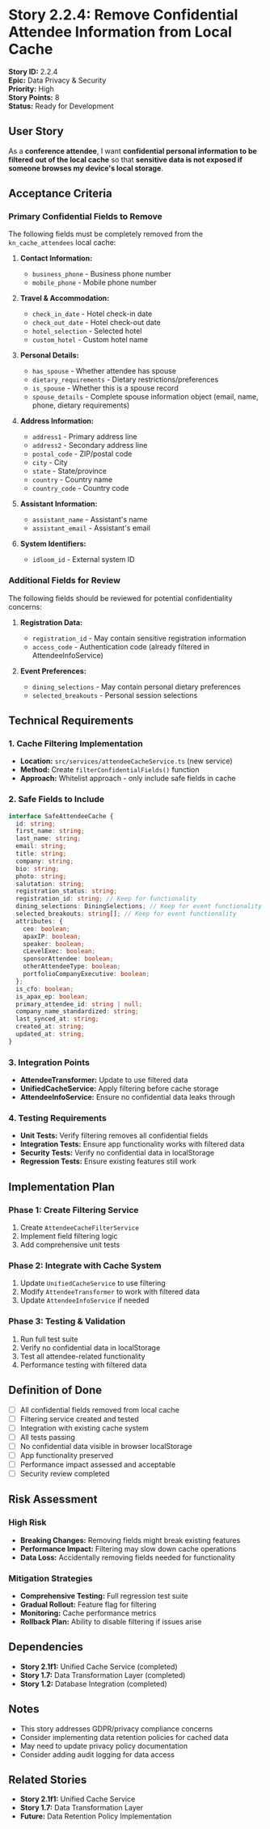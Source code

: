 # Story 2.2.4: Remove Confidential Attendee Information from Local Cache

**Story ID:** 2.2.4  
**Epic:** Data Privacy & Security  
**Priority:** High  
**Story Points:** 8  
**Status:** Ready for Development  

## User Story

As a **conference attendee**, I want **confidential personal information to be filtered out of the local cache** so that **sensitive data is not exposed if someone browses my device's local storage**.

## Acceptance Criteria

### Primary Confidential Fields to Remove
The following fields must be completely removed from the `kn_cache_attendees` local cache:

1. **Contact Information:**
   - `business_phone` - Business phone number
   - `mobile_phone` - Mobile phone number

2. **Travel & Accommodation:**
   - `check_in_date` - Hotel check-in date
   - `check_out_date` - Hotel check-out date
   - `hotel_selection` - Selected hotel
   - `custom_hotel` - Custom hotel name

3. **Personal Details:**
   - `has_spouse` - Whether attendee has spouse
   - `dietary_requirements` - Dietary restrictions/preferences
   - `is_spouse` - Whether this is a spouse record
   - `spouse_details` - Complete spouse information object (email, name, phone, dietary requirements)

4. **Address Information:**
   - `address1` - Primary address line
   - `address2` - Secondary address line
   - `postal_code` - ZIP/postal code
   - `city` - City
   - `state` - State/province
   - `country` - Country name
   - `country_code` - Country code

5. **Assistant Information:**
   - `assistant_name` - Assistant's name
   - `assistant_email` - Assistant's email

6. **System Identifiers:**
   - `idloom_id` - External system ID

### Additional Fields for Review
The following fields should be reviewed for potential confidentiality concerns:

1. **Registration Data:**
   - `registration_id` - May contain sensitive registration information
   - `access_code` - Authentication code (already filtered in AttendeeInfoService)

2. **Event Preferences:**
   - `dining_selections` - May contain personal dietary preferences
   - `selected_breakouts` - Personal session selections

## Technical Requirements

### 1. Cache Filtering Implementation
- **Location:** `src/services/attendeeCacheService.ts` (new service)
- **Method:** Create `filterConfidentialFields()` function
- **Approach:** Whitelist approach - only include safe fields in cache

### 2. Safe Fields to Include
```typescript
interface SafeAttendeeCache {
  id: string;
  first_name: string;
  last_name: string;
  email: string;
  title: string;
  company: string;
  bio: string;
  photo: string;
  salutation: string;
  registration_status: string;
  registration_id: string; // Keep for functionality
  dining_selections: DiningSelections; // Keep for event functionality
  selected_breakouts: string[]; // Keep for event functionality
  attributes: {
    ceo: boolean;
    apaxIP: boolean;
    speaker: boolean;
    cLevelExec: boolean;
    sponsorAttendee: boolean;
    otherAttendeeType: boolean;
    portfolioCompanyExecutive: boolean;
  };
  is_cfo: boolean;
  is_apax_ep: boolean;
  primary_attendee_id: string | null;
  company_name_standardized: string;
  last_synced_at: string;
  created_at: string;
  updated_at: string;
}
```

### 3. Integration Points
- **AttendeeTransformer:** Update to use filtered data
- **UnifiedCacheService:** Apply filtering before cache storage
- **AttendeeInfoService:** Ensure no confidential data leaks through

### 4. Testing Requirements
- **Unit Tests:** Verify filtering removes all confidential fields
- **Integration Tests:** Ensure app functionality works with filtered data
- **Security Tests:** Verify no confidential data in localStorage
- **Regression Tests:** Ensure existing features still work

## Implementation Plan

### Phase 1: Create Filtering Service
1. Create `AttendeeCacheFilterService`
2. Implement field filtering logic
3. Add comprehensive unit tests

### Phase 2: Integrate with Cache System
1. Update `UnifiedCacheService` to use filtering
2. Modify `AttendeeTransformer` to work with filtered data
3. Update `AttendeeInfoService` if needed

### Phase 3: Testing & Validation
1. Run full test suite
2. Verify no confidential data in localStorage
3. Test all attendee-related functionality
4. Performance testing with filtered data

## Definition of Done

- [ ] All confidential fields removed from local cache
- [ ] Filtering service created and tested
- [ ] Integration with existing cache system
- [ ] All tests passing
- [ ] No confidential data visible in browser localStorage
- [ ] App functionality preserved
- [ ] Performance impact assessed and acceptable
- [ ] Security review completed

## Risk Assessment

### High Risk
- **Breaking Changes:** Removing fields might break existing features
- **Performance Impact:** Filtering may slow down cache operations
- **Data Loss:** Accidentally removing fields needed for functionality

### Mitigation Strategies
- **Comprehensive Testing:** Full regression test suite
- **Gradual Rollout:** Feature flag for filtering
- **Monitoring:** Cache performance metrics
- **Rollback Plan:** Ability to disable filtering if issues arise

## Dependencies

- **Story 2.1f1:** Unified Cache Service (completed)
- **Story 1.7:** Data Transformation Layer (completed)
- **Story 1.2:** Database Integration (completed)

## Notes

- This story addresses GDPR/privacy compliance concerns
- Consider implementing data retention policies for cached data
- May need to update privacy policy documentation
- Consider adding audit logging for data access

## Related Stories

- **Story 2.1f1:** Unified Cache Service
- **Story 1.7:** Data Transformation Layer
- **Future:** Data Retention Policy Implementation
